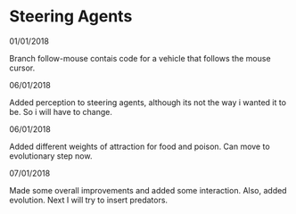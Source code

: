 # Steering Agents

01/01/2018

Branch follow-mouse contais code for a vehicle that follows the mouse cursor.

06/01/2018

Added perception to steering agents, although its not the way i wanted it to be. So i will have to change.

06/01/2018

Added different weights of attraction for food and poison. Can move to evolutionary step now.

07/01/2018

Made some overall improvements and added some interaction. Also, added evolution. Next I will try to insert predators.

